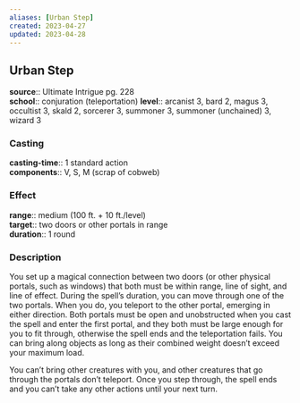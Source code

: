 ```yaml
---
aliases: [Urban Step]
created: 2023-04-27
updated: 2023-04-28
---
```


## Urban Step

**source**:: Ultimate Intrigue pg. 228  
**school**:: conjuration (teleportation)
**level**:: arcanist 3, bard 2, magus 3, occultist 3, skald 2, sorcerer 3, summoner 3, summoner (unchained) 3, wizard 3

### Casting

**casting-time**:: 1 standard action  
**components**:: V, S, M (scrap of cobweb)

### Effect

**range**:: medium (100 ft. + 10 ft./level)  
**target**:: two doors or other portals in range  
**duration**:: 1 round

### Description

You set up a magical connection between two doors (or other physical portals, such as windows) that both must be within range, line of sight, and line of effect. During the spell’s duration, you can move through one of the two portals. When you do, you teleport to the other portal, emerging in either direction. Both portals must be open and unobstructed when you cast the spell and enter the first portal, and they both must be large enough for you to fit through, otherwise the spell ends and the teleportation fails. You can bring along objects as long as their combined weight doesn’t exceed your maximum load.  
  
You can’t bring other creatures with you, and other creatures that go through the portals don’t teleport. Once you step through, the spell ends and you can’t take any other actions until your next turn.
